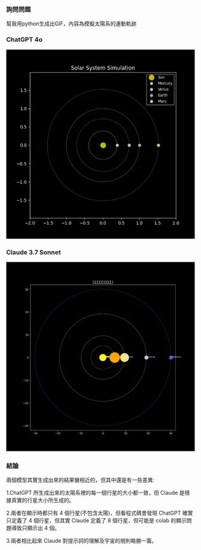 ### 詢問問題
幫我用python生成出GIF，內容為模擬太陽系的運動軌跡

### ChatGPT 4o
![image](https://github.com/allenyeh929/generative_ai/blob/main/HW4/solar_system.gif)

### Claude 3.7 Sonnet
![image](https://github.com/allenyeh929/generative_ai/blob/main/HW4/solar_system2.gif)

### 結論
兩個模型其實生成出來的結果蠻相近的，但其中還是有一些差異:

1.ChatGPT 所生成出來的太陽系裡的每一個行星的大小都一致，但 Claude 是根據真實的行星大小所生成的。

2.兩者在顯示時都只有 4 個行星(不包含太陽)，但看程式碼會發現 ChatGPT 確實只定義了 4 個行星，但其實 Claude 定義了 8 個行星，但可能是 colab 的顯示問題導致只顯示出 4 個。

3.兩者相比起來 Claude 對提示詞的理解及宇宙的規則略勝一籌。
